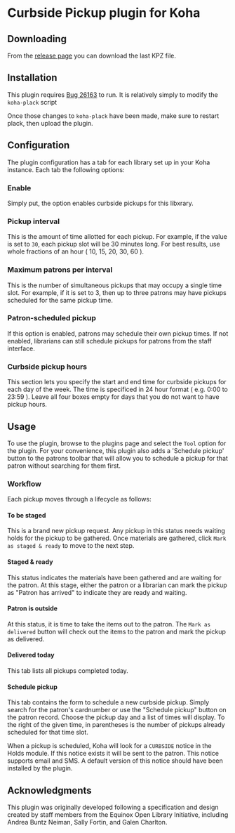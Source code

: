 # Curbside Pickup plugin for Koha

## Downloading
From the [release page](https://github.com/bywatersolutions/koha-plugin-curbside-pickup/releases) you can download the last KPZ file.

## Installation
This plugin requires [Bug 26163](https://bugs.koha-community.org/bugzilla3/show_bug.cgi?id=26163) to run.
It is relatively simply to modify the `koha-plack` script 

Once those changes to `koha-plack` have been made, make sure to restart plack, then upload the plugin.

## Configuration
The plugin configuration has a tab for each library set up in your Koha instance.
Each tab the following options:

### Enable
Simply put, the option enables curbside pickups for this libxrary.

### Pickup interval
This is the amount of time allotted for each pickup.
For example, if the value is set to `30`, each pickup slot will be 30 minutes long.
For best results, use whole fractions of an hour ( 10, 15, 20, 30, 60 ).

### Maximum patrons per interval
This is the number of simultaneous pickups that may occupy a single time slot.
For example, if it is set to 3, then up to three patrons may have pickups scheduled for the same pickup time.

### Patron-scheduled pickup
If this option is enabled, patrons may schedule their own pickup times.
If not enabled, librarians can still schedule pickups for patrons from the staff interface.

### Curbside pickup hours
This section lets you specify the start and end time for curbside pickups for each day of the week.
The time is specificed in 24 hour format ( e.g. 0:00 to 23:59 ).
Leave all four boxes empty for days that you do not want to have pickup hours.

## Usage
To use the plugin, browse to the plugins page and select the `Tool` option for the plugin.
For your convenience, this plugin also adds a 'Schedule pickup' button to the patrons toolbar that will allow you to schedule a pickup for that patron without searching for them first.

### Workflow
Each pickup moves through a lifecycle as follows:

#### To be staged
This is a brand new pickup request.
Any pickup in this status needs waiting holds for the pickup to be gathered.
Once materials are gathered, click `Mark as staged & ready` to move to the next step.

#### Staged & ready
This status indicates the materials have been gathered and are waiting for the patron.
At this stage, either the patron or a librarian can mark the pickup as "Patron has arrived" to indicate they are ready and waiting.

#### Patron is outside
At this status, it is time to take the items out to the patron.
The `Mark as delivered` button will check out the items to the patron and mark the pickup as delivered.

#### Delivered today
This tab lists all pickups completed today.

#### Schedule pickup
This tab contains the form to schedule a new curbside pickup.
Simply search for the patron's cardnumber or use the "Schedule pickup" button on the patron record.
Choose the pickup day and a list of times will display.
To the right of the given time, in parentheses is the number of pickups already scheduled for that time slot.

When a pickup is scheduled, Koha will look for a `CURBSIDE` notice in the Holds module.
If this notice exists it will be sent to the patron.
This notice supports email and SMS.
A default version of this notice should have been installed by the plugin.

## Acknowledgments
This plugin was originally developed following a specification and design
created by staff members from the Equinox Open Library Initiative, including
Andrea Buntz Neiman, Sally Fortin, and Galen Charlton.
